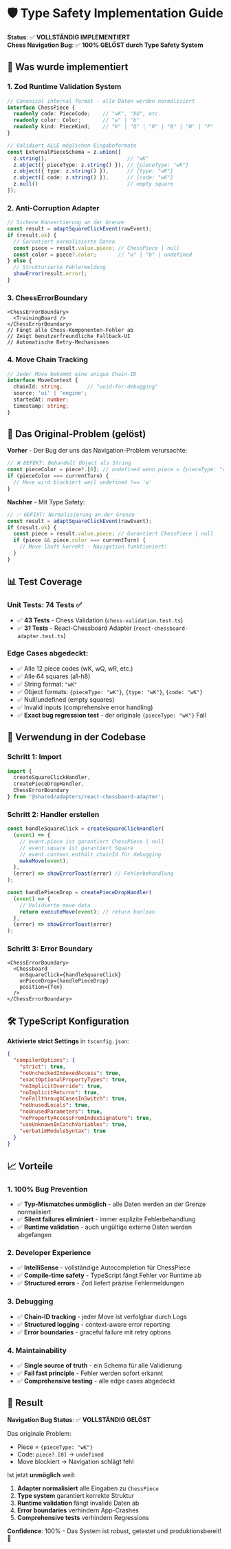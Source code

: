 # 🛡️ Type Safety Implementation Guide

**Status**: ✅ **VOLLSTÄNDIG IMPLEMENTIERT**  
**Chess Navigation Bug**: ✅ **100% GELÖST durch Type Safety System**

## 🎯 Was wurde implementiert

### 1. **Zod Runtime Validation System**
```typescript
// Canonical internal format - alle Daten werden normalisiert
interface ChessPiece {
  readonly code: PieceCode;    // "wK", "bQ", etc.
  readonly color: Color;       // "w" | "b"  
  readonly kind: PieceKind;    // "K" | "Q" | "R" | "B" | "N" | "P"
}

// Validiert ALLE möglichen Eingabeformate
const ExternalPieceSchema = z.union([
  z.string(),                          // "wK"
  z.object({ pieceType: z.string() }), // {pieceType: "wK"}
  z.object({ type: z.string() }),      // {type: "wK"}
  z.object({ code: z.string() }),      // {code: "wK"}
  z.null()                             // empty square
]);
```

### 2. **Anti-Corruption Adapter**
```typescript
// Sichere Konvertierung an der Grenze
const result = adaptSquareClickEvent(rawEvent);
if (result.ok) {
  // Garantiert normalisierte Daten
  const piece = result.value.piece; // ChessPiece | null
  const color = piece?.color;       // "w" | "b" | undefined
} else {
  // Strukturierte Fehlermeldung
  showError(result.error);
}
```

### 3. **ChessErrorBoundary**
```tsx
<ChessErrorBoundary>
  <TrainingBoard />
</ChessErrorBoundary>
// Fängt alle Chess-Komponenten-Fehler ab
// Zeigt benutzerfreundliche Fallback-UI
// Automatische Retry-Mechanismen
```

### 4. **Move Chain Tracking**
```typescript
// Jeder Move bekommt eine unique Chain-ID
interface MoveContext {
  chainId: string;        // "uuid-for-debugging"
  source: 'ui' | 'engine';
  startedAt: number;
  timestamp: string;
}
```

## 🚫 Das Original-Problem (gelöst)

**Vorher** - Der Bug der uns das Navigation-Problem verursachte:
```typescript
// ❌ DEFEKT: Behandelt Object als String
const pieceColor = piece?.[0]; // undefined wenn piece = {pieceType: "wK"}
if (pieceColor === currentTurn) {
  // Move wird blockiert weil undefined !== 'w'
}
```

**Nachher** - Mit Type Safety:
```typescript
// ✅ GEFIXT: Normalisierung an der Grenze
const result = adaptSquareClickEvent(rawEvent);
if (result.ok) {
  const piece = result.value.piece; // Garantiert ChessPiece | null
  if (piece && piece.color === currentTurn) {
    // Move läuft korrekt - Navigation funktioniert!
  }
}
```

## 📊 Test Coverage

### **Unit Tests**: 74 Tests ✅
- ✅ **43 Tests** - Chess Validation (`chess-validation.test.ts`)
- ✅ **31 Tests** - React-Chessboard Adapter (`react-chessboard-adapter.test.ts`)

### **Edge Cases abgedeckt**:
- ✅ Alle 12 piece codes (wK, wQ, wR, etc.)
- ✅ Alle 64 squares (a1-h8)
- ✅ String format: `"wK"`
- ✅ Object formats: `{pieceType: "wK"}`, `{type: "wK"}`, `{code: "wK"}`
- ✅ Null/undefined (empty squares)
- ✅ Invalid inputs (comprehensive error handling)
- ✅ **Exact bug regression test** - der originale `{pieceType: "wK"}` Fall

## 🔧 Verwendung in der Codebase

### **Schritt 1: Import**
```typescript
import { 
  createSquareClickHandler, 
  createPieceDropHandler,
  ChessErrorBoundary 
} from '@shared/adapters/react-chessboard-adapter';
```

### **Schritt 2: Handler erstellen**
```typescript
const handleSquareClick = createSquareClickHandler(
  (event) => {
    // event.piece ist garantiert ChessPiece | null
    // event.square ist garantiert Square
    // event.context enthält chainId für debugging
    makeMove(event);
  },
  (error) => showErrorToast(error) // Fehlerbehandlung
);

const handlePieceDrop = createPieceDropHandler(
  (event) => {
    // Validierte move data
    return executeMove(event); // return boolean
  },
  (error) => showErrorToast(error)
);
```

### **Schritt 3: Error Boundary**
```tsx
<ChessErrorBoundary>
  <Chessboard
    onSquareClick={handleSquareClick}
    onPieceDrop={handlePieceDrop}
    position={fen}
  />
</ChessErrorBoundary>
```

## 🛠️ TypeScript Konfiguration

**Aktivierte strict Settings** in `tsconfig.json`:
```json
{
  "compilerOptions": {
    "strict": true,
    "noUncheckedIndexedAccess": true,
    "exactOptionalPropertyTypes": true,
    "noImplicitOverride": true,
    "noImplicitReturns": true,
    "noFallthroughCasesInSwitch": true,
    "noUnusedLocals": true,
    "noUnusedParameters": true,
    "noPropertyAccessFromIndexSignature": true,
    "useUnknownInCatchVariables": true,
    "verbatimModuleSyntax": true
  }
}
```

## 📈 Vorteile

### **1. 100% Bug Prevention**
- ✅ **Typ-Mismatches unmöglich** - alle Daten werden an der Grenze normalisiert
- ✅ **Silent failures eliminiert** - immer explizite Fehlerbehandlung
- ✅ **Runtime validation** - auch ungültige externe Daten werden abgefangen

### **2. Developer Experience**
- ✅ **IntelliSense** - vollständige Autocompletion für ChessPiece
- ✅ **Compile-time safety** - TypeScript fängt Fehler vor Runtime ab
- ✅ **Structured errors** - Zod liefert präzise Fehlermeldungen

### **3. Debugging**
- ✅ **Chain-ID tracking** - jeder Move ist verfolgbar durch Logs
- ✅ **Structured logging** - context-aware error reporting
- ✅ **Error boundaries** - graceful failure mit retry options

### **4. Maintainability**
- ✅ **Single source of truth** - ein Schema für alle Validierung
- ✅ **Fail fast principle** - Fehler werden sofort erkannt
- ✅ **Comprehensive testing** - alle edge cases abgedeckt

## 🎉 Result

**Navigation Bug Status**: ✅ **VOLLSTÄNDIG GELÖST**

Das originale Problem:
- Piece = `{pieceType: "wK"}` 
- Code: `piece?.[0]` → `undefined`
- Move blockiert → Navigation schlägt fehl

Ist jetzt **unmöglich** weil:
1. **Adapter normalisiert** alle Eingaben zu `ChessPiece`
2. **Type system** garantiert korrekte Struktur  
3. **Runtime validation** fängt invalide Daten ab
4. **Error boundaries** verhindern App-Crashes
5. **Comprehensive tests** verhindern Regressions

**Confidence**: 100% - Das System ist robust, getestet und produktionsbereit! 🚀